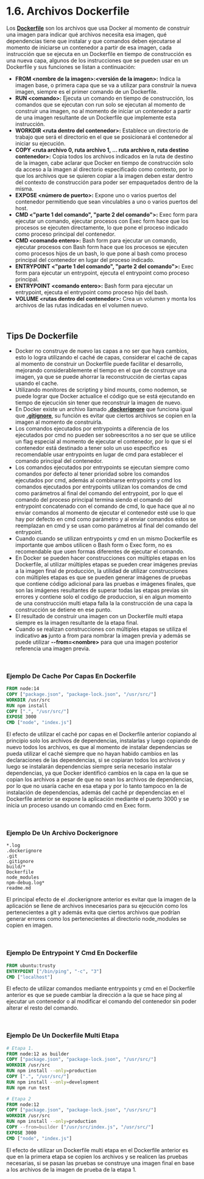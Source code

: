 # 1.6. Archivos Dockerfile

Los [**Dockerfile**](https://docs.docker.com/engine/reference/builder/) son los archivos que usa Docker al momento de construir una imagen para indicar qué archivos necesita esa imagen, qué dependencias tiene que instalar y que comandos deben ejecutarse al momento de iniciarse un contenedor a partir de esa imagen, cada instrucción que se ejecuta en un Dockerfile en tiempo de construcción es una nueva capa, algunos de los instrucciones que se pueden usar en un Dockerfile y sus funciones se listan a continuación:

- **FROM &lt;nombre de la imagen&gt;:&lt;versión de la imagen&gt;:** Indica la imagen base, o primera capa que se va a utilizar para construir la nueva imagen, siempre es el primer comando de un Dockerfile.
- **RUN &lt;comando&gt;:** Ejecuta un comando en tiempo de construcción, los comandos que se ejecutan con run solo se ejecutan al momento de construir una imagen, no al momento de iniciar un contenedor a partir de una imagen resultante de un Dockerfile que implemente esta instrucción.
- **WORKDIR &lt;ruta dentro del contenedor&gt;:** Establece un directorio de trabajo que será el directorio en el que se posicionará el contenedor al iniciar su ejecución.
- **COPY &lt;ruta archivo 0, ruta archivo 1, ... ruta archivo n, ruta destino contenedor&gt;:** Copia todos los archivos indicados en la ruta de destino de la imagen, cabe aclarar que Docker en tiempo de construcción solo da acceso a la imagen al directorio especificado como contexto, por lo que los archivos que se quieren copiar a la imagen deben estar dentro del contexto de construcción para poder ser empaquetados dentro de la misma.
- **EXPOSE &lt;número de puerto&gt;:** Expone uno o varios puertos del contenedor permitiendo que sean vinculables a uno o varios puertos del host.
- **CMD &lt;"parte 1 del comando", "parte 2 del comando"&gt;:** Exec form para ejecutar un comando, ejecutar procesos con Exec form hace que los procesos se ejecuten directamente, lo que pone el proceso indicado como proceso principal del contenedor.
- **CMD &lt;comando entero&gt;:** Bash form para ejecutar un comando, ejecutar procesos con Bash form hace que los procesos se ejecuten como procesos hijos de un bash, lo que pone al bash como proceso principal del contenedor en lugar del proceso indicado.
- **ENTRYPOINT &lt;"parte 1 del comando", "parte 2 del comando"&gt;:** Exec form para ejecutar un entrypoint, ejecuta el entrypoint como proceso principal.
- **ENTRYPOINT &lt;comando entero&gt;:** Bash form para ejecutar un entrypoint, ejecuta el entrypoint como proceso hijo del bash.
- **VOLUME &lt;rutas dentro del contenedor&gt;:** Crea un volumen y monta los archivos de las rutas indicadas en el volumen nuevo.

<br>

## Tips De Dockerfile

- Docker no construye de nuevo las capas a no ser que haya cambios, esto lo logra utilizando el caché de capas, considerar el caché de capas al momento de construir un Dockerfile puede facilitar el desarrollo, mejorando considerablemente el tiempo en el que de construye una imagen, ya que se puede ahorrar la reconstrucción de ciertas capas usando el cache.
- Utilizando monitores de scripting y bind mounts, como nodemon, se puede lograr que Docker actualice el código que se está ejecutando en tiempo de ejecución sin tener que reconstruir la imagen de nuevo.
- En Docker existe un archivo llamado [**.dockerignore**](https://docs.docker.com/engine/reference/builder/#dockerignore-file) que funciona igual que [**.gitignore**](https://git-scm.com/docs/gitignore), su función es evitar que ciertos archivos se copien en la imagen al momento de construirla.
- Los comandos ejecutados por entrypoints a diferencia de los ejecutados por cmd no pueden ser sobreescritos a no ser que se utilice un flag especial al momento de ejecutar el contenedor, por lo que si el contenedor está destinado a tener solo un uso específico es recomendable usar entrypoints en lugar de cmd para establecer el comando principal del contenedor.
- Los comandos ejecutados por entrypoints se ejecutan siempre como comandos por defecto al tener prioridad sobre los comandos ejecutados por cmd, además al combinarse entrypoints y cmd los comandos ejecutados por entrypoints utilizan los comandos de cmd como parámetros al final del comando del entrypoint, por lo que el comando del proceso principal termina siendo el comando del entrypoint concatenado con el comando de cmd, lo que hace que al no enviar comandos al momento de ejecutar el contenedor esté use lo que hay por defecto en cmd como parámetro y al enviar comandos estos se reemplazan en cmd y se usan como parámetros al final del comando del entrypoint.
- Cuando cuando se utilizan entrypoints y cmd en un mismo Dockerfile es importante que ambos utilicen o Bash form o Exec form, no es recomendable que usen formas diferentes de ejecutar el comando.
- En Docker se pueden hacer construcciones con múltiples etapas en los Dockerfile, al utilizar múltiples etapas se pueden crear imágenes previas a la imagen final de producción, la utilidad de utilizar construcciones con múltiples etapas es que se pueden generar imágenes de pruebas que contiene código adicional para las pruebas e imágenes finales, que son las imágenes resultantes de superar todas las etapas previas sin errores y contiene solo el codigo de produccion, si en algun momento de una construcción multi etapa falla la la construcción de una capa la construcción se detiene en ese punto.
- El resultado de construir una imagen con un Dockerfile multi etapa siempre es la imagen resultante de la etapa final.
- Cuando se realizan construcciones con múltiples etapas se utiliza el indicativo **as** junto a from para nombrar la imagen previa y además se puede utilizar **--from=&lt;nombre&gt;** para que una imagen posterior referencia una imagen previa.

<br>

### Ejemplo De Cache Por Capas En Dockerfile

```dockerfile
FROM node:14
COPY ["package.json", "package-lock.json", "/usr/src/"]
WORKDIR /usr/src
RUN npm install
COPY [".", "/usr/src/"]
EXPOSE 3000
CMD ["node", "index.js"]
```

El efecto de utilizar el caché por capas en el Dockerfile anterior copiando al principio solo los archivos de dependencias, instalarlas y luego copiando de nuevo todos los archivos, es que al momento de instalar dependencias se pueda utilizar el caché siempre que no hayan habido cambios en las declaraciones de las dependencias, si se copiaran todos los archivos y luego se instalarán dependencias siempre sería necesario instalar dependencias, ya que Docker identificó cambios en la capa en la que se copian los archivos a pesar de que no sean los archivos de dependencias, por lo que no usaría cache en esa etapa y por lo tanto tampoco en la de instalación de dependencias, además del caché pr dependencias en el Dockerfile anterior se expone la aplicación mediante el puerto 3000 y se inicia un proceso usando un comando cmd en Exec form.

<br>

### Ejemplo De Un Archivo Dockerignore

```ignore
*.log
.dockerignore
.git
.gitignore
build/*
Dockerfile
node_modules
npm-debug.log*
readme.md
```

El principal efecto de el .dockerignore anterior es evitar que la imagen de la aplicación se llene de archivos innecesarios para su ejecución como los pertenecientes a git y además evita que ciertos archivos que podrían generar errores como los pertenecientes al directorio node_modules se copien en imagen.

<br>

### Ejemplo De Entrypoint Y Cmd En Dockerfile

```dockerfile
FROM ubuntu:trusty
ENTRYPOINT ["/bin/ping", "-c", "3"]
CMD ["localhost"]
```

El efecto de utilizar comandos mediante entrypoints y cmd en el Dockerfile anterior es que se puede cambiar la dirección a la que se hace ping al ejecutar un contenedor o al modificar el comando del contenedor sin poder alterar el resto del comando.

<br>

### Ejemplo De Un Dockerfile Multi Etapa

```dockerfile
# Etapa 1.
FROM node:12 as builder
COPY ["package.json", "package-lock.json", "/usr/src/"]
WORKDIR /usr/src
RUN npm install --only=production
COPY [".", "/usr/src/"]
RUN npm install --only=development
RUN npm run test

# Etapa 2
FROM node:12
COPY ["package.json", "package-lock.json", "/usr/src/"]
WORKDIR /usr/src
RUN npm install --only=production
COPY --from=builder ["/usr/src/index.js", "/usr/src/"]
EXPOSE 3000
CMD ["node", "index.js"]
```

El efecto de utilizar un Dockerfile multi etapa en el Dockerfile anterior es que en la primera etapa se copien los archivos y se realicen las pruebas necesarias, si se pasan las pruebas se construye una imagen final en base a los archivos de la imagen de prueba de la etapa 1.

<br>
